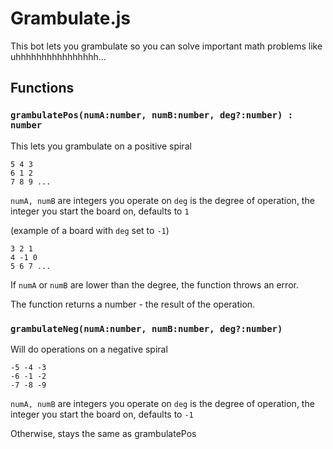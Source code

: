 # Grambulate.js
This bot lets you grambulate so you can solve important math problems like uhhhhhhhhhhhhhhhh...

## Functions
### `grambulatePos(numA:number, numB:number, deg?:number) : number`
This lets you grambulate on a positive spiral
```
5 4 3
6 1 2
7 8 9 ...
```
`numA, numB` are integers you operate on
`deg` is the degree of operation, the integer you start the board on, defaults to `1`

(example of a board with `deg` set to `-1`)
```
3 2 1
4 -1 0
5 6 7 ...
```

If `numA` or `numB` are lower than the degree, the function throws an error.

The function returns a number - the result of the operation.

### `grambulateNeg(numA:number, numB:number, deg?:number)`
Will do operations on a negative spiral
```
-5 -4 -3
-6 -1 -2
-7 -8 -9
```

`numA, numB` are integers you operate on
`deg` is the degree of operation, the integer you start the board on, defaults to `-1`

Otherwise, stays the same as grambulatePos
